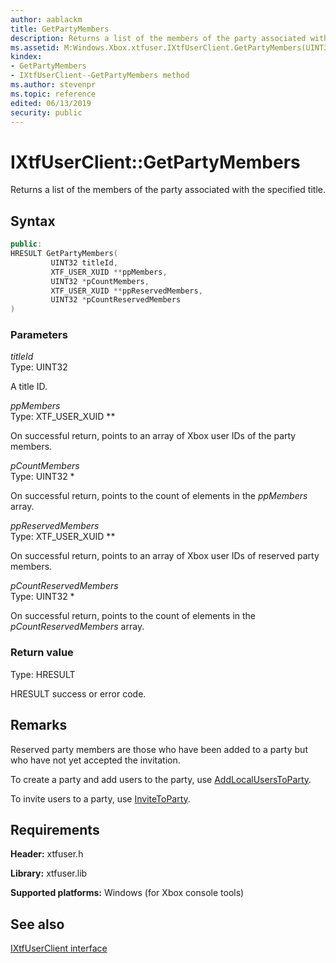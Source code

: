 ```yaml
---
author: aablackm
title: GetPartyMembers
description: Returns a list of the members of the party associated with the specified title.
ms.assetid: M:Windows.Xbox.xtfuser.IXtfUserClient.GetPartyMembers(UINT32,XTF_USER_XUID,UINT32,XTF_USER_XUID,UINT32)
kindex:
- GetPartyMembers
- IXtfUserClient--GetPartyMembers method
ms.author: stevenpr
ms.topic: reference
edited: 06/13/2019
security: public
---
```


# IXtfUserClient::GetPartyMembers  

Returns a list of the members of the party associated with the specified title.  

<a id="syntaxSection"></a>

## Syntax  

```cpp
public:
HRESULT GetPartyMembers(
         UINT32 titleId,
         XTF_USER_XUID **ppMembers,
         UINT32 *pCountMembers,
         XTF_USER_XUID **ppReservedMembers,
         UINT32 *pCountReservedMembers
)  
```

<a id="ID4EG"></a>
<a id="parametersSection"></a>

### Parameters  

*titleId*  
Type: UINT32  

A title ID.  

*ppMembers*  
Type: XTF_USER_XUID \*\*  

On successful return, points to an array of Xbox user IDs of the party members.  

*pCountMembers*  
Type: UINT32 \*  

On successful return, points to the count of elements in the *ppMembers* array.  

*ppReservedMembers*  
Type: XTF_USER_XUID \*\*  

On successful return, points to an array of Xbox user IDs of reserved party members.  

*pCountReservedMembers*  
Type: UINT32 \*  

On successful return, points to the count of elements in the *pCountReservedMembers* array.  

<a id="retvalSection"></a>

### Return value  

Type: HRESULT  

HRESULT success or error code.  

<a id="remarksSection"></a>

## Remarks  

Reserved party members are those who have been added to a party but who have not yet accepted the invitation.  

To create a party and add users to the party, use [AddLocalUsersToParty](addlocaluserstoparty-ixtfuserclient-xtfuser-xbox-windows-m.md).  

To invite users to a party, use [InviteToParty](invitetoparty-ixtfuserclient-xtfuser-xbox-windows-m.md).  

<a id="requirementsSection"></a>

## Requirements  

**Header:** xtfuser.h  

**Library:** xtfuser.lib  

**Supported platforms:** Windows (for Xbox console tools)  

<a id="seealsoSection"></a>

## See also  

[IXtfUserClient interface](../ixtfuserclient-xtfuser-xbox-windows-t.md)  
  